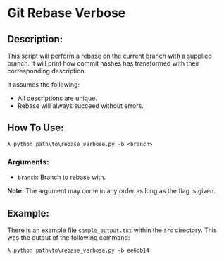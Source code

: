 # Git Rebase Verbose

## Description:
This script will perform a rebase on the current branch with a supplied branch. It will print how commit hashes has transformed with their corresponding description.

It assumes the following:
  - All descriptions are unique.
  - Rebase will always succeed without errors.

## How To Use:
`λ python path\to\rebase_verbose.py -b <branch>`

### Arguments:
- `branch`: Branch to rebase with.

**Note:** The argument may come in any order as long as the flag is given.

## Example:
There is an example file `sample_output.txt` within the `src` directory. This was the output of the following command:

`λ python path\to\rebase_verbose.py -b ee6db14`
